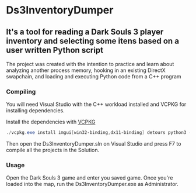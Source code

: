 # Ds3InventoryDumper

## It's a tool for reading a Dark Souls 3 player inventory and selecting some itens based on a user written Python script

The project was created with the intention to practice and learn about analyzing another process memory, hooking in an existing DirectX swapchain, and loading and executing Python code from a C++ program

### Compiling

You will need Visual Studio with the C++ workload installed and VCPKG for installing dependencies.

Install the dependencies with [VCPKG](https://github.com/microsoft/vcpkg)

``` powershell
./vcpkg.exe install imgui[win32-binding,dx11-binding] detours python3 --triplet=x64-windows
```

Then open the Ds3InventoryDumper.sln on Visual Studio and press F7 to compile all the projects in the Solution.

### Usage

Open the Dark Souls 3 game and enter you saved game. Once you're loaded into the map, run the Ds3InventoryDumper.exe as Administrator.
